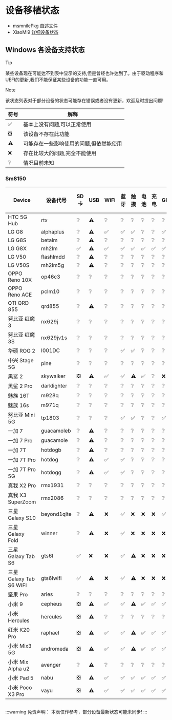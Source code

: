 # 设备移植状态
  - msmnilePkg [自述文件](https://github.com/woa-msmnile/msmnilePkg#target-list)
  - XiaoMi9 [详细设备状态](https://github.com/qaz6750/XiaoMi9-Drivers/blob/main/Status.md)
## Windows 各设备支持状态
> [!TIP]
> 某些设备现在可能达不到表中显示的支持,但是曾经也许达到了。由于驱动程序和UEFI的更新,我们不能保证某些设备的功能一直可用。

> [!NOTE]
> 该状态列表对于部分设备的状态可能存在错误或者没有更新，欢迎及时提出问题!

| 符号  |              解释                      |
|------|----------------------------------------|
|  ✅  |  基本上没有问题,可以正常使用             |
|  ❎  |  该设备不存在此功能                     |
|  ⚠️  |  可能存在一些影响使用的问题,但依然能使用  |
|  ❌  |  存在比较大的问题,完全不能使用           |
|  ❔  |  情况目前未知                          |
### Sm8150
| Device                   | 设备代号    | SD 卡| USB | WiFi | 蓝牙 | 触摸 | 电池 | 充电 | GPU | Cellular | 音频 | 定位 | 传感器 | 相机 |
|--------------------------|------------|------|-----|------|------|-----|-----|------|------|---------|------|------|-------|------|
| HTC 5G Hub               |    rtx     |  ❔  | ⚠️ |  ❔  |  ❔ |  ❔ | ❔ | ❔  |  ❔  |   ❔   |  ❔  |  ❔  |  ❔  |  ❌  |
| LG G8                    | alphaplus  |  ❔  | ⚠️ |  ✅  |  ✅ |  ✅ | ❔ | ❔  |  ✅  |   ❔   |  ✅  |  ❔  |  ❔  |  ❌  |
| LG G8S                   |  betalm    |  ❔  | ⚠️ |  ❔  |  ❔ |  ❔ | ❔ | ❔  |  ❔  |   ❔   |  ❔  |  ❔  |  ❔  |  ❌  |
| LG G8X                   |   mh2lm    |  ✅  | ⚠️ |  ✅  |  ✅ |  ✅ | ✅ | ✅  |  ✅  |   ❔   |  ✅  |  ❔  |  ❔  |  ❌  |
| LG V50                   | flashlmdd  |  ❔  | ⚠️ |  ❔  |  ❔ |  ❔ | ❔ | ❔  |  ❔  |   ❔   |  ❔  |  ❔  |  ❔  |  ❌  |
| LG V50S                  |  mh2lm5g   |  ❔  | ⚠️ |  ❔  |  ❔ |  ❔ | ❔ | ❔  |  ❔  |   ❔   |  ❔  |  ❔  |  ❔  |  ❌  |
| OPPO Reno 10X            |   op46c3   |  ❔  | ❔ |  ❔  |  ❔ |  ❔ | ❔ | ❔  |  ❔  |   ❔   |  ❔  |  ❔  |  ❔  |  ❌  |
| OPPO Reno ACE            |   pclm10   |  ❔  | ❔ |  ❔  |  ❔ |  ❔ | ❔ | ❔  |  ❔  |   ❔   |  ❔  |  ❔  |  ❔  |  ❌  |
| QTI QRD 855              |   qrd855   |  ❔  | ⚠️ |  ❔  |  ❔ |  ❔ | ❔ | ❔  |  ❔  |   ❔   |  ❔  |  ❔  |  ❔  |  ❌  |
| 努比亚 红魔 3             |   nx629j   |  ❔  | ❔ |  ❔  |  ❔ |  ❔ | ❔ | ❔  |  ❔  |   ❔   |  ❔  |  ❔  |  ❔  |  ❌  |
| 努比亚 红魔 3S            |  nx629jv1s |  ❔  | ❔ |  ❔  |  ❔ |  ❔ | ❔ | ❔  |  ❔  |   ❔   |  ❔  |  ❔  |  ❔  |  ❌  |
| 华硕 ROG 2               |   I001DC   |  ❔  | ❔ |  ❔  |  ✅ |  ✅ | ❔ | ❔  |  ❔  |   ❔   |  ✅  |  ❔  |  ❔  |  ❌  |
| 中兴 Stage 5G            |    pine    |  ❔  | ❔ |  ❔  |  ❔ |  ❔ | ❔ | ❔  |  ❔  |   ❔   |  ❔  |  ❔  |  ❔  |  ❌  |
| 黑鲨 2                   |  skywalker |  ❎  | ⚠️ |  ✅  |  ✅ |  ⚠️ | ✅ | ❔  |  ❌  |   ❔   |  ❌  |  ❔  |  ❌  |  ❌  |
| 黑鲨 2 Pro               |darklighter |  ❔  | ❔ |  ❔  |  ❔ |  ❔ | ❔ | ❔  |  ❔  |   ❔   |  ❔  |  ❔  |  ❔  |  ❌  |
| 魅族 16T                 |   m928q    |  ❔  | ❔ |  ❔  |  ❔ |  ❔ | ❔ | ❔  |  ❔  |   ❔   |  ❔  |  ❔  |  ❔  |  ❌  |
| 魅族 16s                 |   m971q    |  ❔  | ❔ |  ❔  |  ❔ |  ❔ | ❔ | ❔  |  ❔  |   ❔   |  ❔  |  ❔  |  ❔  |  ❌  |
| 努比亚 Mini 5G           |   tp1803   |  ❔  | ❔ |  ❔  |  ✅ |  ✅ | ❔ | ❔  |  ✅  |   ✅   |  ❔  |  ❔  |  ❔  |  ❌  |
| 一加 7                   | guacamoleb |  ❔  | ⚠️ |  ❔  |  ❔ |  ❔ | ❔ | ❔  |  ❔  |   ❔   |  ❔  |  ❔  |  ❔  |  ❌  |
| 一加 7 Pro               | guacamole  |  ❔  | ⚠️ |  ❔  |  ❔ |  ❔ | ❔ | ❔  |  ❔  |   ❔   |  ❔  |  ❔  |  ❔  |  ❌  |
| 一加 7T                  |  hotdogb   |  ❔  | ⚠️ |  ❔  |  ❔ |  ❔ | ❔ | ❔  |  ❔  |   ❔   |  ❔  |  ❔  |  ❔  |  ❌  |
| 一加 7T Pro              |  hotdog    |  ❔  | ⚠️ |  ✅  |  ✅ |  ❔ | ❔ | ❔  |  ❔  |   ❔   |  ❔  |  ❔  |  ❔  |  ❌  |
| 一加 7T Pro 5G           |  hotdogg   |  ❔  | ⚠️ |  ✅  |  ✅ |  ❔ | ❔ | ❔  |  ❔  |   ❔   |  ❔  |  ❔  |  ❔  |  ❌  |
| 真我 X2 Pro              |  rmx1931   |  ❔  | ❔ |  ❔  |  ❔ |  ❔ | ❔ | ❔  |  ❔  |   ❔   |  ❌  |  ❔  |  ❔  |  ❌  |
| 真我 X3 SuperZoom        |  rmx2086   |  ❔  | ❔ |  ❔  |  ❔ |  ❔ | ❔ | ❔  |  ❔  |   ❔   |  ❌  |  ❔  |  ❔  |  ❌  |
| 三星 Galaxy S10          |beyond1qlte |  ❔  | ⚠️ |  ❌  |  ✅ |  ❌ | ❌ | ❌  |  ✅  |   ❌   |  ❌  |  ❔  |  ❔  |  ❌  |
| 三星 Galaxy Fold         |   winner   |  ❔  | ⚠️ |  ❌  |  ✅ |  ❌ | ❌ | ❌  |  ❌  |   ❌   |  ❌  |  ❔  |  ❔  |  ❌  |
| 三星 Galaxy Tab S6       |   gts6l    |  ✅  | ❌ |  ❌  |  ✅ |  ⚠️ | ❌ | ❌  |  ❌  |   ❌   |  ❌  |  ❔  |  ❔  |  ❌  |
| 三星 Galaxy Tab S6 WIFI  | gts6lwifi  |  ✅  | ⚠️ |  ❌  |  ✅ |  ⚠️ | ❌ | ❌  |  ❌  |   ❌   |  ❌  |  ❔  |  ❌  |  ❌  |
| 坚果 Pro                 |   aries    |  ❔  | ❔ |  ❔  |  ❔ |  ❔ | ❔ | ❔  |  ❔  |   ❔   |  ❌  |  ❔  |  ❔  |  ❌  |
| 小米 9                   |  cepheus   |  ❎  | ⚠️ |  ✅  |  ✅ |  ⚠️ | ✅ | ✅  |  ✅  |   ✅   |  ✅  |  ✅  |  ✅  |  ❌  |
| 小米 Hercules            |  hercules  |  ❎  | ⚠️ |  ❔  |  ❔ |  ❔ | ❔ | ❔  |  ❔  |   ❔   |  ❔  |  ❔  |  ❔  |  ❌  |
| 红米 K20 Pro             |  raphael   |  ❎  | ⚠️ |  ✅  |  ✅ |  ⚠️ | ✅ | ✅  |  ✅  |   ✅   |  ✅  |  ✅  |  ✅  |  ❌  |
| 小米 Mix3 5G             | andromeda  |  ❎  | ⚠️ |  ✅  |  ✅ |  ⚠️ | ✅ | ✅  |  ✅  |   ⚠️   |  ❌  |  ✅  |  ❔  |  ❌  |
| 小米 Mix Alpha u2        |  avenger   |  ❔  | ⚠️ |  ❔  |  ❔ |  ❔ | ❔ | ❔  |  ❔  |   ❔   |  ❔  |  ❔  |  ❔  |  ❌  |
| 小米 Pad 5               |    nabu    |  ❎  | ⚠️ |  ✅  |  ✅ |  ✅ | ✅ | ✅  |  ✅  |   ❎   |  ✅  |  ✅  |  ✅  |  ❌  |
| 小米 Poco X3 Pro         |    vayu    |  ❎  | ⚠️ |  ✅  |  ✅ |  ✅ | ✅ | ✅  |  ✅  |   ✅   |  ✅  |  ✅  |  ✅  |  ❌  |

##
:::warning 免责声明：
本表仅作参考，部分设备最新状态可能未同步!
:::
